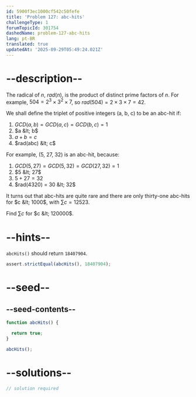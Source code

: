 ```yaml
---
id: 5900f3ec1000cf542c50fefe
title: 'Problem 127: abc-hits'
challengeType: 1
forumTopicId: 301754
dashedName: problem-127-abc-hits
lang: pt-BR
translated: true
updatedAt: '2025-09-29T05:49:24.021Z'
---
```


# --description--

The radical of $n$, $rad(n)$, is the product of distinct prime factors of $n$. For example, $504 = 2^3 × 3^2 × 7$, so $rad(504) = 2 × 3 × 7 = 42$.

We shall define the triplet of positive integers (a, b, c) to be an abc-hit if:

1. $GCD(a, b) = GCD(a, c) = GCD(b, c) = 1$
2. $a &lt; b$
3. $a + b = c$
4. $rad(abc) &lt; c$

For example, (5, 27, 32) is an abc-hit, because:

1. $GCD(5, 27) = GCD(5, 32) = GCD(27, 32) = 1$
2. $5 &lt; 27$
3. $5 + 27 = 32$
4. $rad(4320) = 30 &lt; 32$

It turns out that abc-hits are quite rare and there are only thirty-one abc-hits for $c &lt; 1000$, with $\sum{c} = 12523$.

Find $\sum{c}$ for $c &lt; 120000$.

# --hints--

`abcHits()` should return `18407904`.

```js
assert.strictEqual(abcHits(), 18407904);
```

# --seed--

## --seed-contents--

```js
function abcHits() {

  return true;
}

abcHits();
```

# --solutions--

```js
// solution required
```
